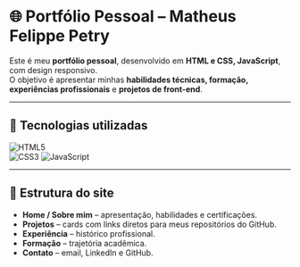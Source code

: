 # 🌐 Portfólio Pessoal – Matheus Felippe Petry  

Este é meu **portfólio pessoal**, desenvolvido em **HTML e CSS, JavaScript**, com design responsivo.  
O objetivo é apresentar minhas **habilidades técnicas, formação, experiências profissionais** e **projetos de front-end**.  

---

## 🚀 Tecnologias utilizadas
![HTML5](https://img.shields.io/badge/-html5-000?style=for-the-badge&color=black&logo=html5)  
![CSS3](https://img.shields.io/badge/-css3-000?style=for-the-badge&color=black&logo=css&)
![JavaScript](https://img.shields.io/badge/-JavaScript-000?style=for-the-badge&color=black&logo=javascript) 

---

## 📂 Estrutura do site
- **Home / Sobre mim** – apresentação, habilidades e certificações.  
- **Projetos** – cards com links diretos para meus repositórios do GitHub.  
- **Experiência** – histórico profissional.  
- **Formação** – trajetória acadêmica.  
- **Contato** – email, LinkedIn e GitHub.  

